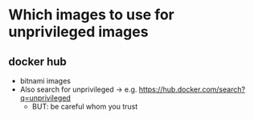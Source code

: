 # Which images to use for unprivileged images 

## docker hub 

  * bitnami images
  * Also search for unprivileged -> e.g. https://hub.docker.com/search?q=unprivileged
    * BUT: be careful whom you trust 
